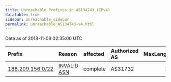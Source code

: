 ```yaml
---
title: Unreachable Prefixes in AS134743 (IPv4)
datatable: true
sidebar: unreachable_sidebar
permalink: unreachable_AS134743-v4.html
---
```


Data as of 2018-11-09 02:35:00 UTC


<div class="datatable-begin"></div>

| Prefix                                                     | Reason                                                                                                   | affected   | Authorized AS   |   MaxLength | Anchor                                         |   unreachable /24s |
|:-----------------------------------------------------------|:---------------------------------------------------------------------------------------------------------|:-----------|:----------------|------------:|:-----------------------------------------------|-------------------:|
| [188.209.156.0/22](https://stat.ripe.net/188.209.156.0/22) | [INVALID ASN](https://rpki-validator.ripe.net/announcement-preview?asn=AS134743&prefix=188.209.156.0/22) | complete   | AS31732         |          22 | [RIPE](unreachable_RIPE_NCC_RPKI_Root-v4.html) |                  4 |

<div class="datatable-end"></div>